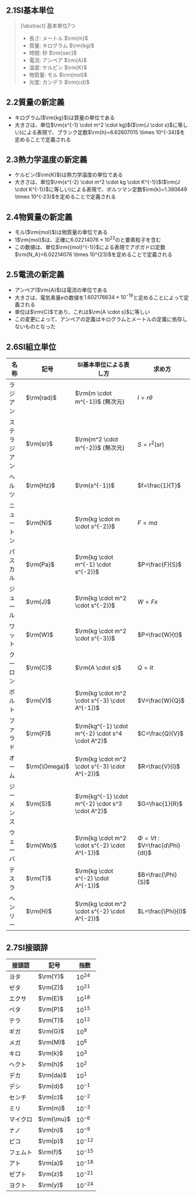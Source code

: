 ## $2.1$SI基本単位
> [!abstract] 基本単位$7$つ
>    - 長さ: メートル $\rm{m}$
>    - 質量: キログラム $\rm{kg}$
>    - 時間: 秒 $\rm{sec}$
>    - 電流: アンペア $\rm{A}$
>    - 温度: ケルビン $\rm{K}$
>    - 物質量: モル $\rm{mol}$
>    - 光度: カンデラ $\rm{cd}$

## $2.2$質量の新定義
- キログラム($\rm{kg}$)は質量の単位である
- 大きさは、単位$\rm{s^{-1} \cdot m^2 \cdot kg}$($\rm{J \cdot s}$に等しい)による表現で、プランク定数$\rm{h}=6.62607015 \times 10^{-34}$を定めることで定義される

## $2.3$熱力学温度の新定義
- ケルビン($\rm{K}$)は熱力学温度の単位である
- 大きさは、単位$\rm{s^{-2} \cdot m^2 \cdot kg \cdot K^{-1}}$($\rm{J \cdot K^{-1}}$に等しい)による表現で、ボルツマン定数$\rm{k}=1.380649 \times 10^{-23}$を定めることで定義される

## $2.4$物質量の新定義
- モル($\rm{mol}$)は物質量の単位である
- $1$$\rm{mol}$は、正確に$6.02214076 \times 10^{23}$のと要素粒子を含む
- この数値は、単位$\rm{{mol}^{-1}}$による表現でアボガドロ定数$\rm{N_A}=6.02214076 \times 10^{23}$を定めることで定義される

## $2.5$電流の新定義
- アンペア($\rm{A}$)は電流の単位である
- 大きさは、電気素量$e$の数値を$1.602176634 \times 10^{-19}$と定めることによって定義される
- 単位は$\rm{C}$であり、これは$\rm{A \cdot s}$に等しい
- この変更によって、アンペアの定義はキログラムとメートルの定義に依存しないものとなった

## $2.6$SI組立単位

| 名称 | 記号 | SI基本単位による表し方 | 求め方 |
| ---- | ---- | ---- | ---- |
| ラジアン | $\rm{rad}$ | $\rm{m \cdot m^{-1}}$ (無次元) | $l=r\theta$ |
| ステラジアン | $\rm{sr}$ | $\rm{m^2 \cdot m^{-2}}$ (無次元) | $S=r^2(sr)$ |
| ヘルツ | $\rm{Hz}$ | $\rm{s^{-1}}$ | $f=\frac{1}{T}$ |
| ニュートン | $\rm{N}$ | $\rm{kg \cdot m \cdot s^{-2}}$ | $F=ma$ |
| パスカル | $\rm{Pa}$ | $\rm{kg \cdot m^{-1} \cdot s^{-2}}$ | $P=\frac{F}{S}$ |
| ジュール | $\rm{J}$ | $\rm{kg \cdot m^2 \cdot s^{-2}}$ | $W=Fx$ |
| ワット | $\rm{W}$ | $\rm{kg \cdot m^2 \cdot s^{-3}}$ | $P=\frac{W}{t}$ |
| クーロン | $\rm{C}$ | $\rm{A \cdot s}$ | $Q=It$ |
| ボルト | $\rm{V}$ | $\rm{kg \cdot m^2 \cdot s^{-3} \cdot A^{-1}}$ | $V=\frac{W}{Q}$ |
| ファラド | $\rm{F}$ | $\rm{kg^{-1} \cdot m^{-2} \cdot s^4 \cdot A^2}$ | $C=\frac{Q}{V}$ |
| オーム | $\rm{\Omega}$ | $\rm{kg \cdot m^2 \cdot s^{-3} \cdot A^{-2}}$ | $R=\frac{V}{I}$ |
| ジーメンス | $\rm{S}$ | $\rm{kg^{-1} \cdot m^{-2} \cdot s^3 \cdot A^2}$ | $G=\frac{1}{R}$ |
| ウェーバ | $\rm{Wb}$ | $\rm{kg \cdot m^2 \cdot s^{-2} \cdot A^{-1}}$ | $\Phi=Vt$ : $V=\frac{d\Phi}{dt}$ |
| テスラ | $\rm{T}$ | $\rm{kg \cdot s^{-2} \cdot A^{-1}}$ | $B=\frac{\Phi}{S}$ |
| ヘンリー | $\rm{H}$ | $\rm{kg \cdot m^2 \cdot s^{-2} \cdot A^{-2}}$ | $L=\frac{\Phi}{I}$ |

## $2.7$SI接頭辞

| 接頭語 | 記号 | 指数 |
| ---- | ---- | ---- |
| ヨタ | $\rm{Y}$ | $10^{24}$ |
| ゼタ | $\rm{Z}$ | $10^{21}$ |
| エクサ | $\rm{E}$ | $10^{18}$ |
| ペタ | $\rm{P}$ | $10^{15}$ |
| テラ | $\rm{T}$ | $10^{12}$ |
| ギガ | $\rm{G}$ | $10^{9}$ |
| メガ | $\rm{M}$ | $10^{6}$ |
| キロ | $\rm{k}$ | $10^{3}$ |
| ヘクト | $\rm{h}$ | $10^{2}$ |
| デカ | $\rm{da}$ | $10^{1}$ |
| デシ | $\rm{d}$ | $10^{-1}$ |
| センチ | $\rm{c}$ | $10^{-2}$ |
| ミリ | $\rm{m}$ | $10^{-3}$ |
| マイクロ | $\rm{\mu}$ | $10^{-6}$ |
| ナノ | $\rm{n}$ | $10^{-9}$ |
| ピコ | $\rm{p}$ | $10^{-12}$ |
| フェムト | $\rm{f}$ | $10^{-15}$ |
| アト | $\rm{a}$ | $10^{-18}$ |
| ゼプト | $\rm{z}$ | $10^{-21}$ |
| ヨクト | $\rm{y}$ | $10^{-24}$ |


